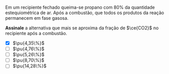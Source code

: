 Em um recipiente fechado queima-se propano com $80\%$ da quantidade estequiométrica de ar. Após a combustão, que todos os produtos da reação permanecem em fase gasosa.

**Assinale** a alternativa que mais se aproxima da fração de $\ce{CO2}$ no recipiente após a combustão.

- [x] $\pu{4,35\%}$
- [ ] $\pu{4,76\%}$ 
- [ ] $\pu{5,26\%}$ 
- [ ] $\pu{8,70\%}$ 
- [ ] $\pu{14,28\%}$  
